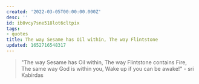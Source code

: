 ```yaml
---
created: '2022-03-05T00:00:00.000Z'
desc: ''
id: ib0vcy7sne518lot6cltpix
tags:
- quotes
title: The way Sesame has Oil within, The way Flintstone
updated: 1652716548317
---
```

   
> "The way Sesame has Oil within, The way Flintstone contains Fire, The same way God is within you, Wake up if you can be awake!"  - sri Kabirdas